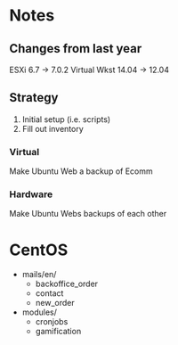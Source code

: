 # Notes

## Changes from last year

ESXi 6.7 -> 7.0.2
Virtual Wkst 14.04 -> 12.04

## Strategy

1) Initial setup (i.e. scripts)
2) Fill out inventory

### Virtual

Make Ubuntu Web a backup of Ecomm

### Hardware

Make Ubuntu Webs backups of each other


# CentOS

- mails/en/
  - backoffice_order
  - contact
  - new_order
- modules/
  - cronjobs
  - gamification


